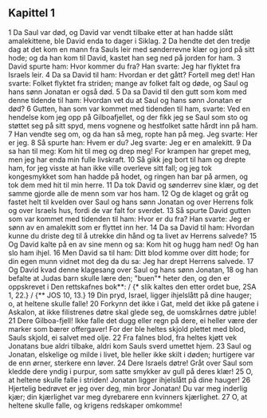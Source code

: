 ## Kapittel 1

1 Da Saul var død, og David var vendt tilbake etter at han hadde slått amalekittene, ble David enda to dager i Siklag.
2 Da hendte det den tredje dag at det kom en mann fra Sauls leir med sønderrevne klær og jord på sitt hode; og da han kom til David, kastet han seg ned på jorden for ham.
3 David spurte ham: Hvor kommer du fra? Han svarte: Jeg har flyktet fra Israels leir.
4 Da sa David til ham: Hvordan er det gått? Fortell meg det! Han svarte: Folket flyktet fra striden; mange av folket falt og døde, og Saul og hans sønn Jonatan er også død.
5 Da sa David til den gutt som kom med denne tidende til ham: Hvordan vet du at Saul og hans sønn Jonatan er død?
6 Gutten, han som var kommet med tidenden til ham, svarte: Ved en hendelse kom jeg opp på Gilboafjellet, og der fikk jeg se Saul som sto og støttet seg på sitt spyd, mens vognene og hestfolket satte hårdt inn på ham.
7 Han vendte seg om, og da han så meg, ropte han på meg. Jeg svarte: Her er jeg.
8 Så spurte han: Hvem er du? Jeg svarte: Jeg er en amalekitt.
9 Da sa han til meg: Kom hit til meg og drep meg! For krampen har grepet meg, men jeg har enda min fulle livskraft.
10 Så gikk jeg bort til ham og drepte ham, for jeg visste at han ikke ville overleve sitt fall; og jeg tok kongesmykket som han hadde på hodet, og ringen han bar på armen, og tok dem med hit til min herre.
11 Da tok David og sønderrev sine klær, og det samme gjorde alle de menn som var hos ham.
12 Og de klaget og gråt og fastet helt til kvelden over Saul og hans sønn Jonatan og over Herrens folk og over Israels hus, fordi de var falt for sverdet.
13 Så spurte David gutten som var kommet med tidenden til ham: Hvor er du fra? Han svarte: Jeg er sønn av en amalekitt som er flyttet inn her.
14 Da sa David til ham: Hvordan kunne du driste deg til å utrekke din hånd og ta livet av Herrens salvede?
15 Og David kalte på en av sine menn og sa: Kom hit og hugg ham ned! Og han slo ham ihjel.
16 Men David sa til ham: Ditt blod komme over ditt hode; for din egen munn vidnet mot deg da du sa: Jeg har drept Herrens salvede.
17 Og David kvad denne klagesang over Saul og hans sønn Jonatan,
18 og han befalte at Judas barn skulle lære den; "buen"* heter den, og den er oppskrevet i Den rettskafnes bok**: / {* slik kaltes den etter ordet bue, 2SA 1, 22.} / {** JOS 10, 13.}
19 Din pryd, Israel, ligger ihjelslått på dine hauger; o, at heltene skulle falle!
20 Forkynn det ikke i Gat, meld det ikke på gatene i Askalon, at ikke filistrenes døtre skal glede seg, de uomskårnes døtre juble!
21 Dere Gilboa-fjell! Ikke falle det dugg eller regn på dere, ei heller være der marker som bærer offergaver! For der ble heltes skjold plettet med blod, Sauls skjold, ei salvet med olje.
22 Fra falnes blod, fra heltes kjøtt vek Jonatans bue aldri tilbake, aldri kom Sauls sverd umettet hjem.
23 Saul og Jonatan, elskelige og milde i livet, ble heller ikke skilt i døden; hurtigere var de enn ørner, sterkere enn løver.
24 Dere Israels døtre! Gråt over Saul som kledde dere yndig i purpur, som satte smykker av gull på deres klær!
25 O, at heltene skulle falle i striden! Jonatan ligger ihjelslått på dine hauger!
26 Hjertelig bedrøvet er jeg over deg, min bror Jonatan! Du var meg inderlig kjær; din kjærlighet var meg dyrebarere enn kvinners kjærlighet.
27 O, at heltene skulle falle, og krigens redskaper omkomme!
